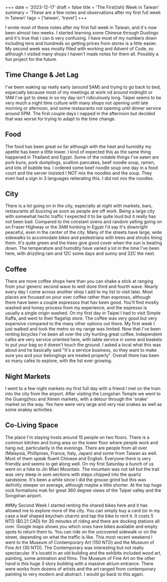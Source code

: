 +++
date = '2023-12-17'
draft = false
title = 'The First(ish) Week in Taiwan'
summary = 'These are a few notes and observations after my first full week in Taiwan'
tags = ['taiwan', 'travel']
+++

I wrote most of these notes after my first full week in Taiwan, and it's now been almost two weeks. I started learning some Chinese through Duolingo and it's true that i can b very confusing. I have most of my numbers down including tens and hundreds so getting prices from stores is a little easier. My second week was mostly filled with working and Advent of Code, so although I visited many shops I haven't made notes for them all. Possibly a fun project for the future.

## Time Change & Jet Lag
I've been waking up really early (around 5AM) and trying to go back to bed, especially because most of my meetings at work nd around midnight or 1AM I've got to sleep in so my day isn't ridiculously long. Taipei seems to be very much a night time culture with many shops not opening until late morning or afernoon, and some restaurants not opening until dinner service around 5PM. The first couple days I napped in the afternoon but decided that was worse for trying to adapt to the time change.

## Food
The food has been great so far although with the heat and humidity my apetite has been a little lower. I kind of expected this as the same thing happened in Thailand and Egypt. Some of the notable things I've eaten are pork buns, pork dumplings, scallion pancakes, beef noodle soup, ramen, and lots of bubble tea. I ordered some beef noodle soup one day in a food court and the server insisted I NOT mix the noodles and the soup. They even had a sign in 3 languages reiterating this. I did not mix the noodles.

## City
There is a lot going on in the city, especially at night with markets, bars, restaurants all buzzing as soon as people are off work. Being a large city with somewhat hectic traffic I expected it to be quite loud but it really has not been bad. Compared to the constant sirens and random yelling going on on Fraser Highway or the 3AM honking in Egypt I'd say it's downright peaceful, even in the center of the city. Many of the streets have large, wide sidewalks to accomodate bikes and pedestrians with trees and shrubs lining them. It's quite green and the trees give good cover when the sun is beating down. The temperature and humidity have varied a lot in the time I've been here, with drizzling rain and 12C some days and sunny and 32C the next.

## Coffee
There are more coffee shops here than you can shake a stick at ranging from your generic second wave to well done third and fourth wave. Nearly every day I come across another shop I add to my list to visit later. Most places are focused on pour over coffee rather than espresso, although there have been a couple espressos that hav been good. You'll find mostly washed and honey process from my experience, and the espresso is usually a single origin washed. On my first day in Taipei I had to visit Simple Kaffa, and went to their flagship store. The coffee was very good but very expensive compared to the many other options out there. My first week I just walked and took the metro so my range was limited. Now that I've been renting bicycles I've been all over the city hunting great coffee. Independent cafes are very service oriented here, with table service in some and baskets to put your bag so it doesn't touch the ground. I asked a local what this was about and he basically said "It's a service business, so they want to make sure you and your belongings are treated properly". Overall there has been so many cafes to explore, with the list ever growing.

## Night Markets
I went to a few night markets my first full day with a friend I met on the train into the city from the airport. After visiting the Longshan Temple we went to the Guangzhou and Ximen markets, with a detour through the 'snake' market on the way. Yes here were very large and very real snakes as well as some snakey activities.

## Co-Living Space
The place I'm staying hosts around 15 people on two floors. There is a common kitchen and living area on the lower floor where people work and hang out, particularily in the evenings. There are people from all over (Malaysia, Phillipines, France, Italy, Japan) and some from Taiwan as well. Most of them speak fluent Chinese and English. Everyone there is very friendly and seems to get along well. On my first Saturday a bunch of us went on a hike to Jin Mian Mountain. The mountain was not tall but the trail was very steep in som sections with steps chipped into the quartz sandstone. It's been a while since I did the grouse grind but this was definitly steeper on average, although maybe a little shorter. At the top huge rock formations mak for great 360 degree views of the Taipei valley and the Songshan airport.

##My Second Week
I started renting the shared bikes here and it has allowed me to explore more of the city. You can simply buy a card (or in my case a leaf shaped keychain charm) and tap the bike to rent it. It costs 5 NTD ($0.21 CAD) for 30 minutes of riding and there are docking stations all over. Google maps shows you which ones have bikes available and empty spots to return them to. You can ride on the uncovered sidewalk or on the street, depending on what the traffic is like. This most recent weekend I went to the Museum of Contemporary Art (150 NTD) and the Museum of Fine Art (30 NTD). The Contemporary was interesting but not really spectacular. It's locatd in an old building and the exhibits included wood art, painting, some animation and films. The Museum of Fine Art on the other hand is this huge 3 story building with a massive atrium entrance. There were works from dozens of artists and the art ranged from contemporary painting to very modern and abstract. I would go back to this again.

